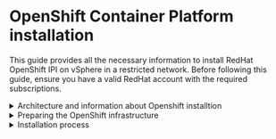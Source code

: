 # OpenShift Container Platform installation

This guide provides all the necessary information to install RedHat OpenShift IPI on vSphere in a restricted network. Before following this guide, ensure you have a valid RedHat account with the required subscriptions.

<details>
  <summary>Architecture and information about Openshift installtion</summary>

* [Installation process details](https://docs.openshift.com/container-platform/4.15/architecture/architecture-installation.html#installation-process_architecture-installation)
* [VMware vSphere infrastructure requirements](https://docs.openshift.com/container-platform/4.8/installing/installing_vsphere/installing-vsphere-installer-provisioned.html#installation-vsphere-infrastructure_installing-vsphere-installer-provisioned)
* [vCenter requirements](https://docs.openshift.com/container-platform/4.8/installing/installing_vsphere/installing-vsphere-installer-provisioned.html#installation-vsphere-installer-infra-requirements_installing-vsphere-installer-provisioned)
* [Requirements for a cluster with user-provisioned infrastructure](https://docs.openshift.com/container-platform/4.15/installing/installing_platform_agnostic/installing-platform-agnostic.html#installation-requirements-user-infra_installing-platform-agnostic)
* [Minimum resource requirements for cluster installation](https://docs.openshift.com/container-platform/4.15/installing/installing_platform_agnostic/installing-platform-agnostic.html#installation-minimum-resource-requirements_installing-platform-agnostic)
* [Networking requirements for user-provisioned infrastructure](https://docs.openshift.com/container-platform/4.15/installing/installing_platform_agnostic/installing-platform-agnostic.html#installation-network-user-infra_installing-platform-agnostic)
* [User-provisioned DNS requirements](https://docs.openshift.com/container-platform/4.15/installing/installing_platform_agnostic/installing-platform-agnostic.html#installation-dns-user-infra_installing-platform-agnostic)
    * *When you use IPI installation method, you only need DNS name resolution for the <mark>Kubernetes API</mark> and the <mark>OpenShift Container Platform application wildcard</mark>*
</details>

<details>
  <summary>Preparing the OpenShift infrastructure</summary>

These steps should be performed on a bastion machine, which will provide the necessary infrastructure for the OpenShift installation.

* [Creating the RHCOS image for restricted network installations](https://docs.openshift.com/container-platform/4.15/installing/installing_vsphere/ipi/installing-restricted-networks-installer-provisioned-vsphere.html#installation-creating-image-restricted_installing-restricted-networks-installer-provisioned-vsphere)
  * *The latest RHCOS ISO is available [here](https://mirror.openshift.com/pub/openshift-v4/dependencies/rhcos/4.15/latest/)*
* [Validating DNS resolution for user-provisioned infrastructure](https://docs.openshift.com/container-platform/4.15/installing/installing_platform_agnostic/installing-platform-agnostic.html#installation-user-provisioned-validating-dns_installing-platform-agnostic)
* [Installing the OpenShift CLI by downloading the binary](https://docs.openshift.com/container-platform/4.15/installing/installing_vsphere/ipi/ipi-vsphere-preparing-to-install.html#cli-installing-cli_ipi-vsphere-preparing-to-install)
* [Generating a key pair for cluster node SSH access](https://docs.openshift.com/container-platform/4.15/installing/installing_vsphere/ipi/ipi-vsphere-preparing-to-install.html#ssh-agent-using_ipi-vsphere-preparing-to-install)
* [Adding vCenter root CA certificates to your system trust](https://docs.openshift.com/container-platform/4.15/installing/installing_vsphere/ipi/ipi-vsphere-preparing-to-install.html#installation-adding-vcenter-root-certificates_ipi-vsphere-preparing-to-install)

If you don't have a registry to host the installation images, follow the steps to install Minimal Quay on your bastion machine and use it as a registry for your installation. In a restricted network environment, you must pull first the images to the connected machine, than bring them over to your restricted network and push them to your local registry
* [Red Hat minimal Quay registry](https://github.com/shu5hu/matrix/blob/main/openshift/openshift-restricted-upi-vsphere-cheet-sheet.md#Red-Hat-minimal-Quay-registry)
    * *If you wnat to use server certificate that signed by your organization CA, please create this certificate before you start this proccess, this certificat must contain alt name*
* [Configuring credentials that allow images to be mirrored](https://docs.openshift.com/container-platform/4.15/installing/disconnected_install/installing-mirroring-installation-images.html#installation-adding-registry-pull-secret_installing-mirroring-installation-images)
* [Mirroring the OpenShift Container Platform image repository](https://docs.openshift.com/container-platform/4.15/installing/disconnected_install/installing-mirroring-installation-images.html#installation-mirror-repository_installing-mirroring-installation-images)
  * [Pull OpenShift installation images](https://github.com/shu5hu/matrix/blob/main/openshift/openshift-restricted-upi-vsphere-cheet-sheet.md#pull-openshift-installation-images)
  * [Push images to the local registry](https://github.com/shu5hu/matrix/blob/main/openshift/openshift-restricted-upi-vsphere-cheet-sheet.md#Push-images-to-the-local-registry)
</details>

<details>
  <summary>Installation process</summary>

* [Creating the installation configuration file](https://docs.openshift.com/container-platform/4.15/installing/installing_vsphere/ipi/installing-restricted-networks-installer-provisioned-vsphere.html#installation-initializing_installing-restricted-networks-installer-provisioned-vsphere)
    * [Sample install-config.yaml file for an installer-provisioned VMware vSphere cluster](https://docs.openshift.com/container-platform/4.15/installing/installing_vsphere/ipi/installing-restricted-networks-installer-provisioned-vsphere.html#installation-installer-provisioned-vsphere-config-yaml_installing-restricted-networks-installer-provisioned-vsphere)
    * *Optional* [Configuring the cluster-wide proxy during installation](https://docs.openshift.com/container-platform/4.15/installing/installing_vsphere/ipi/installing-restricted-networks-installer-provisioned-vsphere.html#installation-configure-proxy_installing-restricted-networks-installer-provisioned-vsphere)
* [Deploying the cluster](https://docs.openshift.com/container-platform/4.15/installing/installing_vsphere/ipi/installing-restricted-networks-installer-provisioned-vsphere.html#installation-launching-installer_installing-restricted-networks-installer-provisioned-vsphere)
* [Logging in to the cluster by using the CLI](https://docs.openshift.com/container-platform/4.15/installing/installing_vsphere/ipi/installing-restricted-networks-installer-provisioned-vsphere.html#cli-logging-in-kubeadmin_installing-restricted-networks-installer-provisioned-vsphere)
* [Disabling the default OperatorHub catalog sources](https://docs.openshift.com/container-platform/4.15/installing/installing_vsphere/ipi/installing-restricted-networks-installer-provisioned-vsphere.html#olm-restricted-networks-operatorhub_installing-restricted-networks-installer-provisioned-vsphere)
* *Optional* [Configuring an external load balancer](https://docs.openshift.com/container-platform/4.15/installing/installing_vsphere/ipi/installing-restricted-networks-installer-provisioned-vsphere.html#nw-osp-configuring-external-load-balancer_installing-restricted-networks-installer-provisioned-vsphere)
</details>